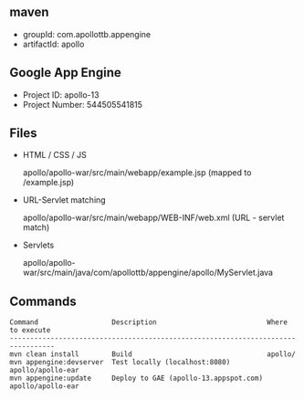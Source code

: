 ## maven

- groupId: com.apollottb.appengine
- artifactId: apollo


## Google App Engine

- Project ID: apollo-13
- Project Number: 544505541815


## Files

- HTML / CSS / JS

    apollo/apollo-war/src/main/webapp/example.jsp (mapped to /example.jsp)

- URL-Servlet matching

    apollo/apollo-war/src/main/webapp/WEB-INF/web.xml (URL - servlet match)

- Servlets

    apollo/apollo-war/src/main/java/com/apollottb/appengine/apollo/MyServlet.java


## Commands

    Command                  Description                           Where to execute
    ---------------------------------------------------------------------------------
    mvn clean install        Build                                 apollo/
    mvn appengine:devserver  Test locally (localhost:8080)         apollo/apollo-ear
    mvn appengine:update     Deploy to GAE (apollo-13.appspot.com) apollo/apollo-ear
